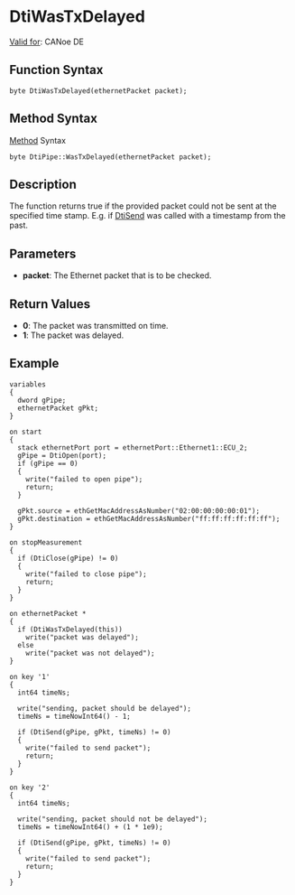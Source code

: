# DtiWasTxDelayed

[Valid for](../../../Shared/FeatureAvailability.md): CANoe DE

## Function Syntax

```plaintext
byte DtiWasTxDelayed(ethernetPacket packet);
```

## Method Syntax

[Method](../../../Shared/CAPL/General/ClassesAndObjects.md) Syntax

```plaintext
byte DtiPipe::WasTxDelayed(ethernetPacket packet);
```

## Description

The function returns true if the provided packet could not be sent at the specified time stamp. E.g. if [DtiSend](CAPLfunctionDtiSend.md) was called with a timestamp from the past.

## Parameters

- **packet**: The Ethernet packet that is to be checked.

## Return Values

- **0**: The packet was transmitted on time.
- **1**: The packet was delayed.

## Example

```plaintext
variables
{
  dword gPipe;
  ethernetPacket gPkt;
}

on start
{
  stack ethernetPort port = ethernetPort::Ethernet1::ECU_2;
  gPipe = DtiOpen(port);
  if (gPipe == 0)
  {
    write("failed to open pipe");
    return;
  }

  gPkt.source = ethGetMacAddressAsNumber("02:00:00:00:00:01");
  gPkt.destination = ethGetMacAddressAsNumber("ff:ff:ff:ff:ff:ff");
}

on stopMeasurement
{
  if (DtiClose(gPipe) != 0)
  {
    write("failed to close pipe");
    return;
  }
}

on ethernetPacket *
{
  if (DtiWasTxDelayed(this))
    write("packet was delayed");
  else
    write("packet was not delayed");
}

on key '1'
{
  int64 timeNs;

  write("sending, packet should be delayed");
  timeNs = timeNowInt64() - 1;

  if (DtiSend(gPipe, gPkt, timeNs) != 0)
  {
    write("failed to send packet");
    return;
  }
}

on key '2'
{
  int64 timeNs;

  write("sending, packet should not be delayed");
  timeNs = timeNowInt64() + (1 * 1e9);

  if (DtiSend(gPipe, gPkt, timeNs) != 0)
  {
    write("failed to send packet");
    return;
  }
}
```
